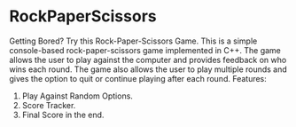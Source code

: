 # RockPaperScissors
Getting Bored? Try this Rock-Paper-Scissors Game.
This is a simple console-based rock-paper-scissors game implemented in C++. The game allows the user to play against the computer and provides feedback on who wins each round. The game also allows the user to play multiple rounds and gives the option to quit or continue playing after each round.
Features: 
1. Play Against Random Options.
2. Score Tracker.
3. Final Score in the end.
